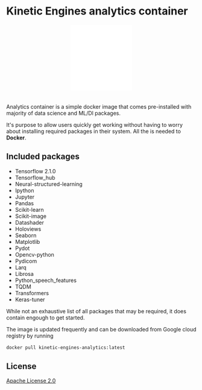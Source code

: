# Kinetic Engines analytics container

<div align="center">
  <img src="logo.png"><br><br>
</div>

Analytics container is a simple docker image that comes pre-installed with majority of data science and 
ML/Dl packages. 

It's purpose to allow users quickly get working without having to worry about installing required packages in 
their system. All the is needed to **Docker**.

## Included packages

- Tensorflow  2.1.0
- Tensorflow_hub
- Neural-structured-learning
- Ipython
- Jupyter
- Pandas
- Scikit-learn
- Scikit-image
- Datashader
- Holoviews
- Seaborn
- Matplotlib
- Pydot
- Opencv-python
- Pydicom
- Larq
- Librosa
- Python_speech_features
- TQDM
- Transformers
- Keras-tuner

While not an exhaustive list of all packages that may be required, it does contain engough to get started. 

The image is updated frequently and can be downloaded from Google cloud registry by running

```sh
docker pull kinetic-engines-analytics:latest 
```

## License

[Apache License 2.0](LICENSE)